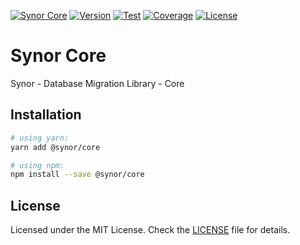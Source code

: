 [![Synor Core](https://img.shields.io/badge/synor-core-blue?style=for-the-badge)](https://github.com/Synor)
[![Version](https://img.shields.io/npm/v/@synor/core?style=for-the-badge)](https://npmjs.org/package/@synor/core)
[![Test](https://img.shields.io/travis/com/Synor/core/master?label=Test&style=for-the-badge)](https://travis-ci.com/Synor/core)
[![Coverage](https://img.shields.io/codecov/c/gh/Synor/core/master?style=for-the-badge)](https://codecov.io/gh/Synor/core)
[![License](https://img.shields.io/github/license/Synor/core?style=for-the-badge)](https://github.com/Synor/core/blob/master/LICENSE)

# Synor Core

Synor - Database Migration Library - Core

## Installation

```sh
# using yarn:
yarn add @synor/core

# using npm:
npm install --save @synor/core
```

## License

Licensed under the MIT License. Check the [LICENSE](./LICENSE) file for details.
